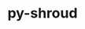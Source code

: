 ---
title: "py-shroud"
layout: cache
categories: [package, develop]
meta: {"compilers": ["gcc@13.2.0", "gcc@7.5.0"], "num_specs": 49, "num_specs_by_stack": {"radiuss": 49, "root": 49}, "oss": ["ubuntu18.04", "ubuntu24.04"], "platforms": ["linux"], "stacks": ["radiuss", "root"], "targets": ["x86_64_v3"], "versions": ["0.12.2"]}
spec_details: [{"compiler": "gcc@13.2.0", "hash": "2aazbmvw6rwlf7yx6ttq3xpiv7tdowfq", "os": "ubuntu24.04", "platform": "linux", "size": "-", "stacks": ["radiuss", "root"], "target": "x86_64_v3", "variants": ["build_system=python_pip", "commit=939ba0a3e8b5a885da3ddaebb92bf93cb12b0401"], "versions": ["0.12.2"]}, {"compiler": "gcc@7.5.0", "hash": "4p4i2dv6crzygbnpn7de6i4fcbrrt7e4", "os": "ubuntu18.04", "platform": "linux", "size": "-", "stacks": ["radiuss", "root"], "target": "x86_64_v3", "variants": ["build_system=python_pip", "commit=939ba0a3e8b5a885da3ddaebb92bf93cb12b0401"], "versions": ["0.12.2"]}, {"compiler": "gcc@13.2.0", "hash": "4tdl76uuvj3nra6ve35bk5pbc62d24mw", "os": "ubuntu24.04", "platform": "linux", "size": "-", "stacks": ["radiuss", "root"], "target": "x86_64_v3", "variants": ["build_system=python_pip", "commit=939ba0a3e8b5a885da3ddaebb92bf93cb12b0401"], "versions": ["0.12.2"]}, {"compiler": "gcc@7.5.0", "hash": "52hv2w472nydekuhkap6rxxf6g4k266q", "os": "ubuntu18.04", "platform": "linux", "size": "-", "stacks": ["radiuss", "root"], "target": "x86_64_v3", "variants": ["build_system=python_pip", "commit=939ba0a3e8b5a885da3ddaebb92bf93cb12b0401"], "versions": ["0.12.2"]}, {"compiler": "gcc@7.5.0", "hash": "5g67kdoqshk2eoibc5p32p56kobkfoct", "os": "ubuntu18.04", "platform": "linux", "size": "-", "stacks": ["radiuss", "root"], "target": "x86_64_v3", "variants": ["build_system=python_pip"], "versions": ["0.12.2"]}, {"compiler": "gcc@7.5.0", "hash": "5oum3tsnpf3xu7y3uzrlhskkv4db3pws", "os": "ubuntu18.04", "platform": "linux", "size": "-", "stacks": ["radiuss", "root"], "target": "x86_64_v3", "variants": ["build_system=python_pip"], "versions": ["0.12.2"]}, {"compiler": "gcc@7.5.0", "hash": "5xt5r46d5yw5445fwxlnluqkjfsnbjun", "os": "ubuntu18.04", "platform": "linux", "size": "-", "stacks": ["radiuss", "root"], "target": "x86_64_v3", "variants": ["build_system=python_pip", "commit=939ba0a3e8b5a885da3ddaebb92bf93cb12b0401"], "versions": ["0.12.2"]}, {"compiler": "gcc@7.5.0", "hash": "6hahvyua4ims6eai677eludofjzexvxy", "os": "ubuntu18.04", "platform": "linux", "size": "-", "stacks": ["radiuss", "root"], "target": "x86_64_v3", "variants": ["build_system=python_pip", "commit=939ba0a3e8b5a885da3ddaebb92bf93cb12b0401"], "versions": ["0.12.2"]}, {"compiler": "gcc@7.5.0", "hash": "77togh5o4uqixi364qkphg2wbpsg5m2c", "os": "ubuntu18.04", "platform": "linux", "size": "-", "stacks": ["radiuss", "root"], "target": "x86_64_v3", "variants": ["build_system=python_pip"], "versions": ["0.12.2"]}, {"compiler": "gcc@7.5.0", "hash": "7hhwy6hs5264kn562wx4esb6yy3rkxh6", "os": "ubuntu18.04", "platform": "linux", "size": "-", "stacks": ["radiuss", "root"], "target": "x86_64_v3", "variants": ["build_system=python_pip", "commit=939ba0a3e8b5a885da3ddaebb92bf93cb12b0401"], "versions": ["0.12.2"]}, {"compiler": "gcc@7.5.0", "hash": "ab3y7pd56s36btq2u4g6fv6lhxcleb47", "os": "ubuntu18.04", "platform": "linux", "size": "-", "stacks": ["radiuss", "root"], "target": "x86_64_v3", "variants": ["build_system=python_pip", "commit=939ba0a3e8b5a885da3ddaebb92bf93cb12b0401"], "versions": ["0.12.2"]}, {"compiler": "gcc@7.5.0", "hash": "aveecfm7oj44j2ajhb6fmzw4xrathc6f", "os": "ubuntu18.04", "platform": "linux", "size": "-", "stacks": ["radiuss", "root"], "target": "x86_64_v3", "variants": ["build_system=python_pip", "commit=939ba0a3e8b5a885da3ddaebb92bf93cb12b0401"], "versions": ["0.12.2"]}, {"compiler": "gcc@7.5.0", "hash": "ay2rxy2jgt6fj7d7gw5qxvj3bsqfdqkp", "os": "ubuntu18.04", "platform": "linux", "size": "-", "stacks": ["radiuss", "root"], "target": "x86_64_v3", "variants": ["build_system=python_pip"], "versions": ["0.12.2"]}, {"compiler": "gcc@7.5.0", "hash": "c2q3itl5pkienikuf5keyzicdggney3u", "os": "ubuntu18.04", "platform": "linux", "size": "-", "stacks": ["radiuss", "root"], "target": "x86_64_v3", "variants": ["build_system=python_pip"], "versions": ["0.12.2"]}, {"compiler": "gcc@13.2.0", "hash": "cl7jltreb3aqucifibhrq4exckgzxhnp", "os": "ubuntu24.04", "platform": "linux", "size": "-", "stacks": ["radiuss", "root"], "target": "x86_64_v3", "variants": ["build_system=python_pip", "commit=939ba0a3e8b5a885da3ddaebb92bf93cb12b0401"], "versions": ["0.12.2"]}, {"compiler": "gcc@7.5.0", "hash": "cp4ggkce2sji5crykehhv4hyfhkfdnxk", "os": "ubuntu18.04", "platform": "linux", "size": "-", "stacks": ["radiuss", "root"], "target": "x86_64_v3", "variants": ["build_system=python_pip", "commit=939ba0a3e8b5a885da3ddaebb92bf93cb12b0401"], "versions": ["0.12.2"]}, {"compiler": "gcc@7.5.0", "hash": "cxows7ywg2ujcfoimbcuem4k7jnajvlj", "os": "ubuntu18.04", "platform": "linux", "size": "-", "stacks": ["radiuss", "root"], "target": "x86_64_v3", "variants": ["build_system=python_pip", "commit=939ba0a3e8b5a885da3ddaebb92bf93cb12b0401"], "versions": ["0.12.2"]}, {"compiler": "gcc@7.5.0", "hash": "d4uyk3abjtbph7nklsam2lokajlp6xsp", "os": "ubuntu18.04", "platform": "linux", "size": "-", "stacks": ["radiuss", "root"], "target": "x86_64_v3", "variants": ["build_system=python_pip"], "versions": ["0.12.2"]}, {"compiler": "gcc@7.5.0", "hash": "dnb7aaqmvpag4lbbbwy7pl7dunomaeef", "os": "ubuntu18.04", "platform": "linux", "size": "-", "stacks": ["radiuss", "root"], "target": "x86_64_v3", "variants": ["build_system=python_pip", "commit=939ba0a3e8b5a885da3ddaebb92bf93cb12b0401"], "versions": ["0.12.2"]}, {"compiler": "gcc@7.5.0", "hash": "dy5teta73w7vmo7bbcfntngg6kdf4e47", "os": "ubuntu18.04", "platform": "linux", "size": "-", "stacks": ["radiuss", "root"], "target": "x86_64_v3", "variants": ["build_system=python_pip", "commit=939ba0a3e8b5a885da3ddaebb92bf93cb12b0401"], "versions": ["0.12.2"]}, {"compiler": "gcc@7.5.0", "hash": "faseeplvlratv3uu2e4a5pbcsrds4ocb", "os": "ubuntu18.04", "platform": "linux", "size": "-", "stacks": ["radiuss", "root"], "target": "x86_64_v3", "variants": ["build_system=python_pip", "commit=939ba0a3e8b5a885da3ddaebb92bf93cb12b0401"], "versions": ["0.12.2"]}, {"compiler": "gcc@7.5.0", "hash": "g5cw34vj5k5t66bfy665h43rn5qdx7ii", "os": "ubuntu18.04", "platform": "linux", "size": "-", "stacks": ["radiuss", "root"], "target": "x86_64_v3", "variants": ["build_system=python_pip"], "versions": ["0.12.2"]}, {"compiler": "gcc@7.5.0", "hash": "g7zzbc2y4tasnr65e26b2fov2w2yrt5b", "os": "ubuntu18.04", "platform": "linux", "size": "-", "stacks": ["radiuss", "root"], "target": "x86_64_v3", "variants": ["build_system=python_pip", "commit=939ba0a3e8b5a885da3ddaebb92bf93cb12b0401"], "versions": ["0.12.2"]}, {"compiler": "gcc@13.2.0", "hash": "gcrcgwvihe6uvdd4hit2qul2wx5w4tup", "os": "ubuntu24.04", "platform": "linux", "size": "-", "stacks": ["radiuss", "root"], "target": "x86_64_v3", "variants": ["build_system=python_pip", "commit=939ba0a3e8b5a885da3ddaebb92bf93cb12b0401"], "versions": ["0.12.2"]}, {"compiler": "gcc@7.5.0", "hash": "gueh343gcofptqpydoa5vmedqxipwrtt", "os": "ubuntu18.04", "platform": "linux", "size": "-", "stacks": ["radiuss", "root"], "target": "x86_64_v3", "variants": ["build_system=python_pip"], "versions": ["0.12.2"]}, {"compiler": "gcc@13.2.0", "hash": "hacndfgc5md3iwl4xq2lmfuizz7kj7xr", "os": "ubuntu24.04", "platform": "linux", "size": "-", "stacks": ["radiuss", "root"], "target": "x86_64_v3", "variants": ["build_system=python_pip", "commit=939ba0a3e8b5a885da3ddaebb92bf93cb12b0401"], "versions": ["0.12.2"]}, {"compiler": "gcc@13.2.0", "hash": "hjwndoauieynvxnjmr66mwcizrxdfifx", "os": "ubuntu24.04", "platform": "linux", "size": "-", "stacks": ["radiuss", "root"], "target": "x86_64_v3", "variants": ["build_system=python_pip", "commit=939ba0a3e8b5a885da3ddaebb92bf93cb12b0401"], "versions": ["0.12.2"]}, {"compiler": "gcc@13.2.0", "hash": "huhg5vwyqlornbw4srdbijt5qunssh6p", "os": "ubuntu24.04", "platform": "linux", "size": "-", "stacks": ["radiuss", "root"], "target": "x86_64_v3", "variants": ["build_system=python_pip", "commit=939ba0a3e8b5a885da3ddaebb92bf93cb12b0401"], "versions": ["0.12.2"]}, {"compiler": "gcc@7.5.0", "hash": "ibad44davme4e7q7l4fbq5lcfhvm7xso", "os": "ubuntu18.04", "platform": "linux", "size": "-", "stacks": ["radiuss", "root"], "target": "x86_64_v3", "variants": ["build_system=python_pip"], "versions": ["0.12.2"]}, {"compiler": "gcc@7.5.0", "hash": "indftobowzf3xumsgy5o3pvofleaa55b", "os": "ubuntu18.04", "platform": "linux", "size": "-", "stacks": ["radiuss", "root"], "target": "x86_64_v3", "variants": ["build_system=python_pip"], "versions": ["0.12.2"]}, {"compiler": "gcc@7.5.0", "hash": "j2jdxy5sq24vcsgk2sq6ruowjso73m7s", "os": "ubuntu18.04", "platform": "linux", "size": "-", "stacks": ["radiuss", "root"], "target": "x86_64_v3", "variants": ["build_system=python_pip"], "versions": ["0.12.2"]}, {"compiler": "gcc@7.5.0", "hash": "k4pkx5zznhayukcmj4dcqkhb52mo5qmj", "os": "ubuntu18.04", "platform": "linux", "size": "-", "stacks": ["radiuss", "root"], "target": "x86_64_v3", "variants": ["build_system=python_pip"], "versions": ["0.12.2"]}, {"compiler": "gcc@13.2.0", "hash": "kruobxsqytgqyagwib4t53r5rv5hrj33", "os": "ubuntu24.04", "platform": "linux", "size": "-", "stacks": ["radiuss", "root"], "target": "x86_64_v3", "variants": ["build_system=python_pip", "commit=939ba0a3e8b5a885da3ddaebb92bf93cb12b0401"], "versions": ["0.12.2"]}, {"compiler": "gcc@7.5.0", "hash": "kyppmnzang6sdazlj44tqxczrzfbvet6", "os": "ubuntu18.04", "platform": "linux", "size": "-", "stacks": ["radiuss", "root"], "target": "x86_64_v3", "variants": ["build_system=python_pip"], "versions": ["0.12.2"]}, {"compiler": "gcc@7.5.0", "hash": "lx7ahcqdgsfqgdrzh5bc5m2ce3aogn4t", "os": "ubuntu18.04", "platform": "linux", "size": "-", "stacks": ["radiuss", "root"], "target": "x86_64_v3", "variants": ["build_system=python_pip"], "versions": ["0.12.2"]}, {"compiler": "gcc@13.2.0", "hash": "lz2hx2l6edubo3cs5y47j2f555ous5pk", "os": "ubuntu24.04", "platform": "linux", "size": "-", "stacks": ["radiuss", "root"], "target": "x86_64_v3", "variants": ["build_system=python_pip", "commit=939ba0a3e8b5a885da3ddaebb92bf93cb12b0401"], "versions": ["0.12.2"]}, {"compiler": "gcc@7.5.0", "hash": "n4uzvi4a4ig3atm3l6vdgvgfzfo3olyz", "os": "ubuntu18.04", "platform": "linux", "size": "-", "stacks": ["radiuss", "root"], "target": "x86_64_v3", "variants": ["build_system=python_pip"], "versions": ["0.12.2"]}, {"compiler": "gcc@7.5.0", "hash": "ndsbw56ektro56miguurtbn2bnnwtrc5", "os": "ubuntu18.04", "platform": "linux", "size": "-", "stacks": ["radiuss", "root"], "target": "x86_64_v3", "variants": ["build_system=python_pip"], "versions": ["0.12.2"]}, {"compiler": "gcc@7.5.0", "hash": "njx4g5gzkt3xzgdxpqkpffld54s257ek", "os": "ubuntu18.04", "platform": "linux", "size": "-", "stacks": ["radiuss", "root"], "target": "x86_64_v3", "variants": ["build_system=python_pip", "commit=939ba0a3e8b5a885da3ddaebb92bf93cb12b0401"], "versions": ["0.12.2"]}, {"compiler": "gcc@13.2.0", "hash": "pfpnjndgnuncofncnfrjx4xaobekoejt", "os": "ubuntu24.04", "platform": "linux", "size": "-", "stacks": ["radiuss", "root"], "target": "x86_64_v3", "variants": ["build_system=python_pip", "commit=939ba0a3e8b5a885da3ddaebb92bf93cb12b0401"], "versions": ["0.12.2"]}, {"compiler": "gcc@13.2.0", "hash": "qbm3khy2jzu334plqqweuucbckz4vyz2", "os": "ubuntu24.04", "platform": "linux", "size": "-", "stacks": ["radiuss", "root"], "target": "x86_64_v3", "variants": ["build_system=python_pip", "commit=939ba0a3e8b5a885da3ddaebb92bf93cb12b0401"], "versions": ["0.12.2"]}, {"compiler": "gcc@13.2.0", "hash": "qrlsmflrjuhgrlmiqtkcdj35sryxwikq", "os": "ubuntu24.04", "platform": "linux", "size": "-", "stacks": ["radiuss", "root"], "target": "x86_64_v3", "variants": ["build_system=python_pip", "commit=939ba0a3e8b5a885da3ddaebb92bf93cb12b0401"], "versions": ["0.12.2"]}, {"compiler": "gcc@13.2.0", "hash": "tift3e455swxrg6ekbmn4nldxeh4geey", "os": "ubuntu24.04", "platform": "linux", "size": "-", "stacks": ["radiuss", "root"], "target": "x86_64_v3", "variants": ["build_system=python_pip", "commit=939ba0a3e8b5a885da3ddaebb92bf93cb12b0401"], "versions": ["0.12.2"]}, {"compiler": "gcc@7.5.0", "hash": "tiqvhd43tbs35d4ya3sikw6hiy3geddy", "os": "ubuntu18.04", "platform": "linux", "size": "-", "stacks": ["radiuss", "root"], "target": "x86_64_v3", "variants": ["build_system=python_pip", "commit=939ba0a3e8b5a885da3ddaebb92bf93cb12b0401"], "versions": ["0.12.2"]}, {"compiler": "gcc@13.2.0", "hash": "u6xnjv25u3r5xxwusqlqmjhcmhfhvvzw", "os": "ubuntu24.04", "platform": "linux", "size": "-", "stacks": ["radiuss", "root"], "target": "x86_64_v3", "variants": ["build_system=python_pip", "commit=939ba0a3e8b5a885da3ddaebb92bf93cb12b0401"], "versions": ["0.12.2"]}, {"compiler": "gcc@7.5.0", "hash": "wtopm7rgacx6d3ecf3d4cw2ztgxshkll", "os": "ubuntu18.04", "platform": "linux", "size": "-", "stacks": ["radiuss", "root"], "target": "x86_64_v3", "variants": ["build_system=python_pip"], "versions": ["0.12.2"]}, {"compiler": "gcc@7.5.0", "hash": "xora6qwdhxgms7r2pbrtlqn3opkp4a24", "os": "ubuntu18.04", "platform": "linux", "size": "-", "stacks": ["radiuss", "root"], "target": "x86_64_v3", "variants": ["build_system=python_pip", "commit=939ba0a3e8b5a885da3ddaebb92bf93cb12b0401"], "versions": ["0.12.2"]}, {"compiler": "gcc@7.5.0", "hash": "ypqn3gcoi6ogckywvyzwpua4uennwd74", "os": "ubuntu18.04", "platform": "linux", "size": "-", "stacks": ["radiuss", "root"], "target": "x86_64_v3", "variants": ["build_system=python_pip", "commit=939ba0a3e8b5a885da3ddaebb92bf93cb12b0401"], "versions": ["0.12.2"]}, {"compiler": "gcc@7.5.0", "hash": "zfylbabtp4bgx74nfh4xhrd63tnixp4z", "os": "ubuntu18.04", "platform": "linux", "size": "-", "stacks": ["radiuss", "root"], "target": "x86_64_v3", "variants": ["build_system=python_pip"], "versions": ["0.12.2"]}]
---
